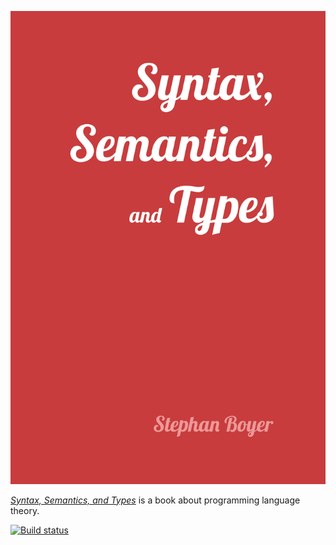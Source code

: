 [![Book cover](https://raw.githubusercontent.com/stepchowfun/book/master/cover.jpg)](https://static.stephanboyer.com/book.pdf)

*[Syntax, Semantics, and Types](https://static.stephanboyer.com/book.pdf)* is a book about programming language theory.

[![Build status](https://github.com/stepchowfun/book/workflows/Continuous%20integration/badge.svg?branch=master)](https://github.com/stepchowfun/book/actions?query=branch%3Amaster)
